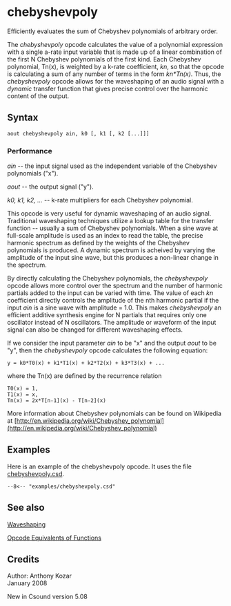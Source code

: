 <!--
id:chebyshevpoly
category:Signal Modifiers:Waveshaping
-->
# chebyshevpoly
Efficiently evaluates the sum of Chebyshev polynomials of arbitrary order.

The _chebyshevpoly_ opcode calculates the value of a polynomial expression with a single a-rate input variable that is made up of a linear combination of the first N Chebyshev polynomials of the first kind.  Each Chebyshev polynomial, Tn(x), is weighted by a k-rate coefficient, _kn_, so that the opcode is calculating a sum of any number of terms in the form _kn*Tn(x)_.  Thus, the _chebyshevpoly_ opcode allows for the waveshaping of an audio signal with a _dynamic_ transfer function that gives precise control over the harmonic content of the output.

## Syntax
``` csound-orc
aout chebyshevpoly ain, k0 [, k1 [, k2 [...]]]
```

### Performance

_ain_ --  the input signal used as the independent variable of the Chebyshev polynomials ("x").

_aout_ --  the output signal ("y").

_k0, k1, k2, ..._ --  k-rate multipliers for each Chebyshev polynomial.

This opcode is very useful for dynamic waveshaping of an audio signal.  Traditional waveshaping techniques utilize a lookup table for the transfer function -- usually a sum of Chebyshev polynomials.  When a sine wave at full-scale amplitude is used as an index to read the table, the precise harmonic spectrum as defined by the weights of the Chebyshev polynomials is produced.   A dynamic spectrum is acheived by varying the amplitude of the input sine wave, but this produces a non-linear change in the spectrum.

By directly calculating the Chebyshev polynomials, the _chebyshevpoly_ opcode allows more control over the spectrum and the number of harmonic partials added to the input can be varied with time.  The value of each _kn_ coefficient directly controls the amplitude of the nth harmonic partial if the input _ain_ is a sine wave with amplitude = 1.0.  This makes _chebyshevpoly_ an efficient additive synthesis engine for N partials that requires only one oscillator instead of N oscillators.  The amplitude or waveform of the input signal can also be changed for different waveshaping effects.

If we consider the input parameter _ain_ to be "x" and the output _aout_ to be "y", then the _chebyshevpoly_ opcode calculates the following equation:

```
y = k0*T0(x) + k1*T1(x) + k2*T2(x) + k3*T3(x) + ...
```

where the Tn(x) are defined by the recurrence relation

```
T0(x) = 1,
T1(x) = x,
Tn(x) = 2x*T[n-1](x) - T[n-2](x)
```

More information about Chebyshev polynomials can be found on Wikipedia at [http://en.wikipedia.org/wiki/Chebyshev_polynomial](http://en.wikipedia.org/wiki/Chebyshev_polynomial)

## Examples

Here is an example of the chebyshevpoly opcode. It uses the file [chebyshevpoly.csd](../../examples/chebyshevpoly.csd).

``` csound-csd title="Example of the chebyshevpoly opcode." linenums="1"
--8<-- "examples/chebyshevpoly.csd"
```

## See also

[Waveshaping](../../sigmod/wavshape)

[Opcode Equivalents of Functions](../../math/opeqfunc)

## Credits

Author: Anthony Kozar<br>
January 2008<br>

New in Csound version 5.08
